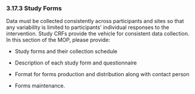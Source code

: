 ### 3.17.3 Study Forms

Data must be collected consistently across participants and sites so
that any variability is limited to participants' individual responses to
the intervention. Study CRFs provide the vehicle for consistent data
collection. In this section of the MOP, please provide:

-   Study forms and their collection schedule

-   Description of each study form and questionnaire

-   Format for forms production and distribution along with contact
    person

-   Forms maintenance.

